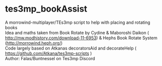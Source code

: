 # tes3mp_bookAssist
A morrowind-multiplayer/TEs3mp script to help with placing and rotating books<br>
Idea and maths taken from Book Rotate by Cydine & Maboroshi Daikon ( http://mw.modhistory.com/download-11-6953) & Hephs Book Rotate System (http://morrowind.heph.org/)
<br>Code largely based on Atkanas decoratorsAid and decorateHelp ( https://github.com/Atkana/tes3mp-scripts ) 
<br>Author: Falas/Buntnessel on Tes3mp Discord
